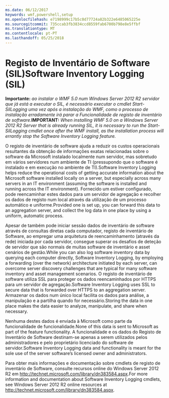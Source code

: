 ```yaml
---
ms.date: 06/12/2017
keywords: wmf,powershell,setup
ms.openlocfilehash: e7198999c17b5c0d77724a82b322e6485065225e
ms.sourcegitcommit: 735ccab3fb3834ccd8559fab6700b798e8e5ffbf
ms.translationtype: MT
ms.contentlocale: pt-PT
ms.lasthandoff: 05/25/2018
---
```

# <a name="software-inventory-logging-sil"></a><span data-ttu-id="9da35-102">Registo de Inventário de Software (SIL)</span><span class="sxs-lookup"><span data-stu-id="9da35-102">Software Inventory Logging (SIL)</span></span>

<span data-ttu-id="9da35-103">**Importante:** *ao instalar o WMF 5.0 num Windows Server 2012 R2 servidor que já está a executar o SIL, é necessário executar o cmdlet Start-SilLogging uma vez após a instalação do WMF, como o processo de instalação erradamente irá parar a Funcionalidade de registo de inventário de software.*</span><span class="sxs-lookup"><span data-stu-id="9da35-103">**IMPORTANT:** *When installing WMF 5.0 on a Windows Server 2012 R2 Server that is already running SIL, it is necessary to run the Start-SilLogging cmdlet once after the WMF install, as the installation process will errantly stop the Software Inventory Logging feature.*</span></span>

<span data-ttu-id="9da35-104">O registo de inventário de software ajuda a reduzir os custos operacionais resultantes da obtenção de informações exatas relacionadas sobre o software da Microsoft instalado localmente num servidor, mas sobretudo em vários servidores num ambiente de TI (pressupondo que o software é instalado e em execução no ambiente de TI).</span><span class="sxs-lookup"><span data-stu-id="9da35-104">Software Inventory Logging helps reduce the operational costs of getting accurate information about the Microsoft software installed locally on a server, but especially across many servers in an IT environment (assuming the software is installed and running across the IT environment).</span></span> <span data-ttu-id="9da35-105">Fornecido um estiver configurado, pode reencaminhar estes dados para um servidor de agregação e recolher os dados de registo num local através da utilização de um processo automático e uniforme.</span><span class="sxs-lookup"><span data-stu-id="9da35-105">Provided one is set up, you can forward this data to an aggregation server, and collect the log data in one place by using a uniform, automatic process.</span></span>

<span data-ttu-id="9da35-106">Apesar de também pode iniciar sessão dados de inventário de software através de consultas diretas cada computador, registo de inventário de Software, ao empregar uma arquitetura de reencaminhamento (através da rede) iniciada por cada servidor, consegue superar os desafios de deteção de servidor que são normais de muitas software de inventário e asset cenários de gestão.</span><span class="sxs-lookup"><span data-stu-id="9da35-106">While you can also log software inventory data by querying each computer directly, Software Inventory Logging, by employing a forwarding (over the network) architecture initiated by each server, can overcome server discovery challenges that are typical for many software inventory and asset management scenarios.</span></span> <span data-ttu-id="9da35-107">O registo de inventário de software utiliza SSL para proteger os dados reencaminhados por HTTPS para um servidor de agregação.</span><span class="sxs-lookup"><span data-stu-id="9da35-107">Software Inventory Logging uses SSL to secure data that is forwarded over HTTPS to an aggregation server.</span></span> <span data-ttu-id="9da35-108">Armazenar os dados num único local facilita os dados para análise, a manipulação e a partilha quando for necessário.</span><span class="sxs-lookup"><span data-stu-id="9da35-108">Storing the data in one place makes the data easier to analyze, manipulate, and share when necessary.</span></span>

<span data-ttu-id="9da35-109">Nenhuma destes dados é enviada à Microsoft como parte da funcionalidade de funcionalidade.</span><span class="sxs-lookup"><span data-stu-id="9da35-109">None of this data is sent to Microsoft as part of the feature functionality.</span></span> <span data-ttu-id="9da35-110">A funcionalidade e os dados do Registo de Inventário de Software destinam-se apenas a serem utilizados pelos administradores e pelo proprietário licenciado do software de servidor.</span><span class="sxs-lookup"><span data-stu-id="9da35-110">Software Inventory Logging data and functionality is meant for the sole use of the server software’s licensed owner and administrators.</span></span>

<span data-ttu-id="9da35-111">Para obter mais informações e documentação sobre cmdlets de registo de inventário de Software, consulte recursos online do Windows Server 2012 R2 em <http://technet.microsoft.com/library/dn383584.aspx>.</span><span class="sxs-lookup"><span data-stu-id="9da35-111">For more information and documentation about Software Inventory Logging cmdlets, see Windows Server 2012 R2 online resources at <http://technet.microsoft.com/library/dn383584.aspx>.</span></span>
